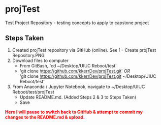 # projTest
Test Project Repository - testing concepts to apply to capstone project

## Steps Taken
1. Created projTest repository via GitHub (online). See 1 - Create projTest Repository.PNG
1. Download files to computer
    - From GitBash, 'cd ~/Desktop/UIUC Reboot/test'
    - 'git clone https://github.com/kkerrDev/projTest.git' _OR_<br>'git clone https://github.com/kkerrDev/projTest.git ~/Desktop/UIUC Reboot/test'
1. From Anaconda / Jupyter Notebook, navigate to ~/Desktop/UIUC Reboot/test/projTest
    - Update README.md.  (Added Steps 2 & 3 to Steps Taken)
    - Save
    
__<font color=red>Here I will pause to switch back to GitHub & attempt to commit my changes to the README.md & upload.</font>__

